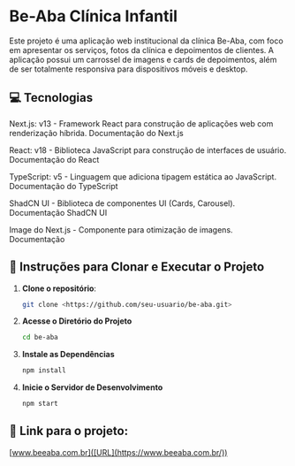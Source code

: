 # Be-Aba Clínica Infantil

Este projeto é uma aplicação web institucional da clínica Be-Aba, com foco em apresentar os serviços, fotos da clínica e depoimentos de clientes. A aplicação possui um carrossel de imagens e cards de depoimentos, além de ser totalmente responsiva para dispositivos móveis e desktop.

## 💻 Tecnologias

Next.js: v13 - Framework React para construção de aplicações web com renderização híbrida. Documentação do Next.js

React: v18 - Biblioteca JavaScript para construção de interfaces de usuário. Documentação do React

TypeScript: v5 - Linguagem que adiciona tipagem estática ao JavaScript. Documentação do TypeScript

ShadCN UI - Biblioteca de componentes UI (Cards, Carousel). Documentação ShadCN UI

Image do Next.js - Componente para otimização de imagens. Documentação

## 🚀 Instruções para Clonar e Executar o Projeto

1. **Clone o repositório**:
    
    ```bash
    git clone <https://github.com/seu-usuario/be-aba.git>
    ```
    
2. **Acesse o Diretório do Projeto**
    
    ```bash
    cd be-aba
    ```
    
3. **Instale as Dependências**
    
    ```bash
    npm install
    ```
    
4. **Inicie o Servidor de Desenvolvimento**
    
    ```bash
    npm start
    ```
    

## 🔗 Link para o projeto:

[www.beeaba.com.br]([URL](https://www.beeaba.com.br/))

